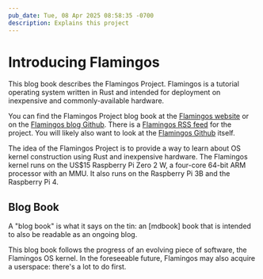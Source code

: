 ```yaml
---
pub_date: Tue, 08 Apr 2025 08:58:35 -0700
description: Explains this project
---
```


# Introducing Flamingos

This blog book describes the Flamingos Project. Flamingos is
a tutorial operating system written in Rust and intended for
deployment on inexpensive and commonly-available hardware.

You can find the Flamingos Project blog book at the
[Flamingos website] or on the [Flamingos blog Github]. There is
a [Flamingos RSS feed] for the project. You will likely also
want to look at the [Flamingos Github] itself.

The idea of the Flamingos Project is to provide a way to
learn about OS kernel construction using Rust and
inexpensive hardware. The Flamingos kernel runs on the US$15
Raspberry Pi Zero 2 W, a four-core 64-bit ARM processor with
an MMU. It also runs on the Raspberry Pi 3B and the
Raspberry Pi 4.

## Blog Book

A "blog book" is what it says on the tin: an [mdbook] book
that is intended to also be readable as an ongoing
blog.

This blog book follows the progress of an evolving piece of
software, the Flamingos OS kernel. In the foreseeable
future, Flamingos may also acquire a userspace: there's a
lot to do first.

[Flamingos website]: https://flamingosproject.github.io/flamingos-blog
[Flamingos blog Github]:  https://github.com/flamingosproject/flamingos-blog
[Flamingos RSS feed]:  https://github.com/flamingosproject/flamingos-blog/rss.xml
[Flamingos Github]:  https://github.com/flamingosproject/flamingos

